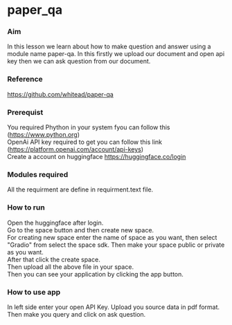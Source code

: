 # paper_qa

### Aim 
In this lesson we learn about how to make question and answer using a module name paper-qa. In this firstly we upload our document and open api key then we can ask question from our document.

### Reference
https://github.com/whitead/paper-qa

### Prerequist
You required Phython in your system fyou can follow this (https://www.python.org) <br/>
OpenAi API key required to get you can follow this link (https://platform.openai.com/account/api-keys)<br/>
Create a account on huggingface https://huggingface.co/login

### Modules required
All the requirment are define in requirment.text file.

### How to run
Open the huggingface after login.<br/>
Go to the space button and then create new space.<br/>
For creating new space enter the name of space as you want, then select "Gradio" from select the space sdk. Then make your space public or private as you want.<br/>
After that click the create space.<br/>
Then upload all the above file in your space.<br/>
Then you can see your application by clicking the app button.<br/>
### How to use app
In left side enter your open API Key.
Upload you source data in pdf format.
Then make you query and click on ask question.
